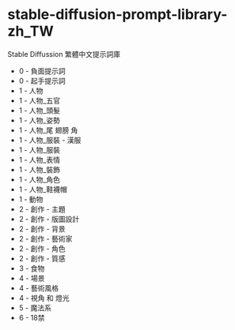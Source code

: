 # stable-diffusion-prompt-library-zh_TW
Stable Diffussion 繁體中文提示詞庫

- 0 - 負面提示詞
- 0 - 起手提示詞
- 1 - 人物
- 1 - 人物_五官
- 1 - 人物_頭髮
- 1 - 人物_姿勢
- 1 - 人物_尾 翅膀 角
- 1 - 人物_服裝 - 漢服
- 1 - 人物_服裝
- 1 - 人物_表情
- 1 - 人物_裝飾
- 1 - 人物_角色
- 1 - 人物_鞋襪帽
- 1 - 動物
- 2 - 創作 - 主題
- 2 - 創作 - 版圖設計
- 2 - 創作 - 背景
- 2 - 創作 - 藝術家
- 2 - 創作 - 角色
- 2 - 創作 - 質感
- 3 - 食物
- 4 - 場景
- 4 - 藝術風格
- 4 - 視角 和 燈光
- 5 - 魔法系
- 6 - 18禁
